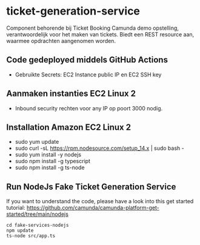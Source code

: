 # ticket-generation-service
Component behorende bij Ticket Booking Camunda demo opstelling, verantwoordelijk voor het maken van tickets. Biedt een REST resource aan, waarmee opdrachten aangenomen worden.

## Code gedeployed middels GitHub Actions
* Gebruikte Secrets: EC2 Instance public IP en EC2 SSH key

## Aanmaken instanties EC2 Linux 2
* Inbound security rechten voor any IP op poort 3000 nodig.

## Installation Amazon EC2 Linux 2
* sudo yum update
* sudo curl -sL https://rpm.nodesource.com/setup_14.x | sudo bash -
* sudo yum install -y nodejs
* sudo npm install -g typescript
* sudo npm install -g ts-node

## Run NodeJs Fake Ticket Generation Service

If you want to understand the code, please have a look into this get started tutorial: https://github.com/camunda/camunda-platform-get-started/tree/main/nodejs

```
cd fake-services-nodejs
npm update
ts-node src/app.ts
```
